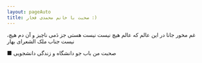```yaml
---
layout: pageAuto
title: صحبت با خانم محمدی فخار :)
---
```


،غم مخور جانا در این عالم که عالم هیچ نیست
نیست هستی جز دَمی ناچیز و آن دم هیچ نیست
جناب ملک الشعرای بهار

 ■ صحبت من باب جو دانشگاه و زندگی دانشجویی